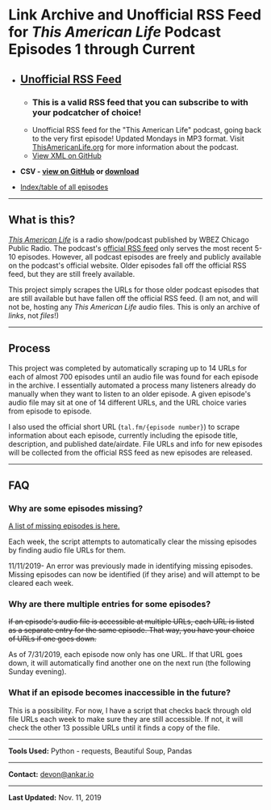 # Link Archive and Unofficial RSS Feed for *This American Life* Podcast Episodes 1 through Current

* ## [Unofficial RSS Feed](http://dcadata.github.io/this-american-life-archive/TALArchive.xml)
  * ### This is a valid RSS feed that you can subscribe to with your podcatcher of choice!
  * Unofficial RSS feed for the "This American Life" podcast, going back to the very first episode! Updated Mondays in MP3 format. Visit [ThisAmericanLife.org](http://www.thisamericanlife.org) for more information about the podcast.
  * [View XML on GitHub](https://github.com/dcadata/this-american-life-archive/blob/master/TALArchive.xml)

* **CSV - [view on GitHub](https://github.com/dcadata/this-american-life-archive/blob/master/TALArchive.csv) or [download](TALArchive.csv)**

* [Index/table of all episodes](https://github.com/dcadata/this-american-life-archive/blob/master/TALArchive.md)

***

## What is this?

*[This American Life](http://www.thisamericanlife.org/)* is a radio show/podcast published by WBEZ Chicago Public Radio. The podcast's [official RSS feed](http://feed.thisamericanlife.org/talpodcast) only serves the most recent 5-10 episodes. However, all podcast episodes are freely and publicly available on the podcast's official website. Older episodes fall off the official RSS feed, but they are still freely available.

This project simply scrapes the URLs for those older podcast episodes that are still available but have fallen off the official RSS feed. (I am not, and will not be, hosting any *This American Life* audio files. This is only an archive of *links*, not *files*!)

***

## Process

This project was completed by automatically scraping up to 14 URLs for each of almost 700 episodes until an audio file was found for each episode in the archive. I essentially automated a process many listeners already do manually when they want to listen to an older episode. A given episode's audio file may sit at one of 14 different URLs, and the URL choice varies from episode to episode.

I also used the official short URL (`tal.fm/{episode number}`) to scrape information about each episode, currently including the episode title, description, and published date/airdate. File URLs and info for new episodes will be collected from the official RSS feed as new episodes are released.

***

## FAQ

### Why are some episodes missing?

[A list of missing episodes is here.](https://github.com/dcadata/this-american-life-archive/blob/master/ref_missing_eps_list.txt)

Each week, the script attempts to automatically clear the missing episodes by finding audio file URLs for them.

11/11/2019- An error was previously made in identifying missing episodes. Missing episodes can now be identified (if they arise) and will attempt to be cleared each week.

### Why are there multiple entries for some episodes?

~~If an episode's audio file is accessible at multiple URLs, each URL is listed as a separate entry for the same episode. That way, you have your choice of URLs if one goes down.~~

As of 7/31/2019, each episode now only has one URL. If that URL goes down, it will automatically find another one on the next run (the following Sunday evening).

### What if an episode becomes inaccessible in the future?

This is a possibility. For now, I have a script that checks back through old file URLs each week to make sure they are still accessible. If not, it will check the other 13 possible URLs until it finds a copy of the file.

***

**Tools Used:** Python - requests, Beautiful Soup, Pandas

***

**Contact:** [devon@ankar.io](mailto:devon@ankar.io)

***

**Last Updated:** Nov. 11, 2019
